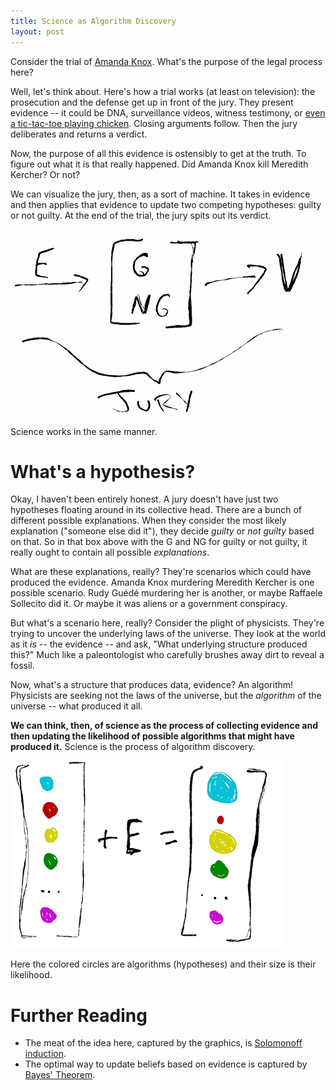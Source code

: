```yaml
---
title: Science as Algorithm Discovery
layout: post
---
```


Consider the trial of [Amanda Knox](http://en.wikipedia.org/wiki/Amanda_Knox). What's the purpose of the legal process here? 

Well, let's think about. Here's how a trial works (at least on television): the
prosecution and the defense get up in front of the jury. They present
evidence -- it could be DNA, surveillance videos, witness testimony, or [even a
tic-tac-toe playing chicken](http://www.thisamericanlife.org/radio-archives/episode/452/transcript). Closing
arguments follow. Then the jury deliberates and returns a verdict.

Now, the purpose of all this evidence is ostensibly to get at the truth. To figure out
what it is that really happened. Did Amanda Knox kill Meredith Kercher? Or not?

We can visualize the jury, then, as a sort of machine. It takes in evidence and
then applies that evidence to update two competing hypotheses: guilty or not
guilty. At the end of the trial, the jury spits out its verdict.

![Image of jury inference.](/img/jury-inference.png)

Science works in the same manner.

# What's a hypothesis?

Okay, I haven't been entirely honest. A jury doesn't have just two hypotheses
floating around in its collective head. There are a bunch of different
possible explanations. When they consider the most likely explanation
("someone else did it"), they decide *guilty* or *not guilty* based on that. So
in that box above with the G and NG for guilty or not guilty, it really ought to
contain all possible *explanations*.

What are these explanations, really? They're scenarios which could have produced
the evidence. Amanda Knox murdering Meredith Kercher is one possible
scenario. Rudy Guédé murdering her is another, or maybe Raffaele Sollecito did
it. Or maybe it was aliens or a government conspiracy.

But what's a scenario here, really? Consider the plight of physicists. They're trying to uncover the underlying laws of the universe. They
look at the world as it *is* -- the evidence -- and ask, "What underlying structure produced this?"
Much like a paleontologist who carefully brushes away dirt to reveal a fossil.

Now, what's a structure that produces data, evidence? An algorithm! Physicists are seeking not the laws of the universe, but the
*algorithm* of the universe -- what produced it all. 

**We can think, then, of science as the process of collecting evidence and then
updating the likelihood of possible algorithms that might have produced it.** Science is
the process of algorithm discovery.

![Image of updating hypotheses.](/img/updating-hypotheses.png)

Here the colored circles are algorithms (hypotheses) and their size is their
likelihood.

# Further Reading

* The meat of the idea here, captured by the graphics, is [Solomonoff induction](http://lesswrong.com/lw/dhg/an_intuitive_explanation_of_solomonoff_induction/). 
* The optimal way to update beliefs based on evidence is captured by [Bayes' Theorem](http://lesswrong.com/lw/2b0/bayes_theorem_illustrated_my_way/).
